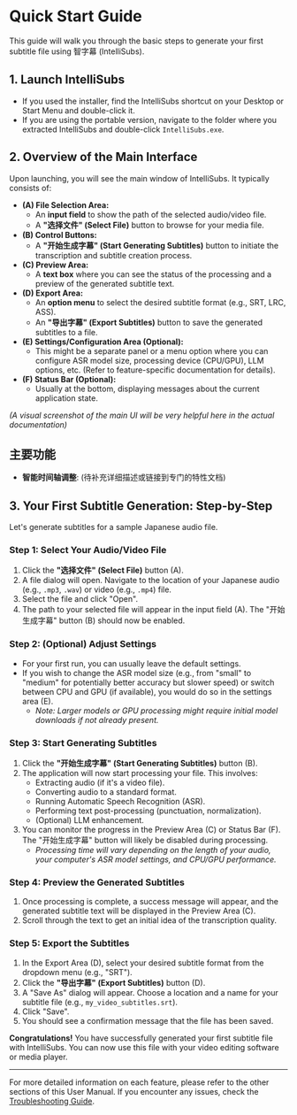 # Quick Start Guide

This guide will walk you through the basic steps to generate your first subtitle file using 智字幕 (IntelliSubs).

## 1. Launch IntelliSubs

*   If you used the installer, find the IntelliSubs shortcut on your Desktop or Start Menu and double-click it.
*   If you are using the portable version, navigate to the folder where you extracted IntelliSubs and double-click `IntelliSubs.exe`.

## 2. Overview of the Main Interface

Upon launching, you will see the main window of IntelliSubs. It typically consists of:

*   **(A) File Selection Area:**
    *   An **input field** to show the path of the selected audio/video file.
    *   A **"选择文件" (Select File)** button to browse for your media file.
*   **(B) Control Buttons:**
    *   A **"开始生成字幕" (Start Generating Subtitles)** button to initiate the transcription and subtitle creation process.
*   **(C) Preview Area:**
    *   A **text box** where you can see the status of the processing and a preview of the generated subtitle text.
*   **(D) Export Area:**
    *   An **option menu** to select the desired subtitle format (e.g., SRT, LRC, ASS).
    *   An **"导出字幕" (Export Subtitles)** button to save the generated subtitles to a file.
*   **(E) Settings/Configuration Area (Optional):**
    *   This might be a separate panel or a menu option where you can configure ASR model size, processing device (CPU/GPU), LLM options, etc. (Refer to feature-specific documentation for details).
*   **(F) Status Bar (Optional):**
    *   Usually at the bottom, displaying messages about the current application state.

*(A visual screenshot of the main UI will be very helpful here in the actual documentation)*
## 主要功能

*   **智能时间轴调整**: (待补充详细描述或链接到专门的特性文档)

## 3. Your First Subtitle Generation: Step-by-Step

Let's generate subtitles for a sample Japanese audio file.

### Step 1: Select Your Audio/Video File

1.  Click the **"选择文件" (Select File)** button (A).
2.  A file dialog will open. Navigate to the location of your Japanese audio (e.g., `.mp3`, `.wav`) or video (e.g., `.mp4`) file.
3.  Select the file and click "Open".
4.  The path to your selected file will appear in the input field (A). The "开始生成字幕" button (B) should now be enabled.

### Step 2: (Optional) Adjust Settings

*   For your first run, you can usually leave the default settings.
*   If you wish to change the ASR model size (e.g., from "small" to "medium" for potentially better accuracy but slower speed) or switch between CPU and GPU (if available), you would do so in the settings area (E).
    *   *Note: Larger models or GPU processing might require initial model downloads if not already present.*

### Step 3: Start Generating Subtitles

1.  Click the **"开始生成字幕" (Start Generating Subtitles)** button (B).
2.  The application will now start processing your file. This involves:
    *   Extracting audio (if it's a video file).
    *   Converting audio to a standard format.
    *   Running Automatic Speech Recognition (ASR).
    *   Performing text post-processing (punctuation, normalization).
    *   (Optional) LLM enhancement.
3.  You can monitor the progress in the Preview Area (C) or Status Bar (F). The "开始生成字幕" button will likely be disabled during processing.
    *   *Processing time will vary depending on the length of your audio, your computer's ASR model settings, and CPU/GPU performance.*

### Step 4: Preview the Generated Subtitles

1.  Once processing is complete, a success message will appear, and the generated subtitle text will be displayed in the Preview Area (C).
2.  Scroll through the text to get an initial idea of the transcription quality.

### Step 5: Export the Subtitles

1.  In the Export Area (D), select your desired subtitle format from the dropdown menu (e.g., "SRT").
2.  Click the **"导出字幕" (Export Subtitles)** button (D).
3.  A "Save As" dialog will appear. Choose a location and a name for your subtitle file (e.g., `my_video_subtitles.srt`).
4.  Click "Save".
5.  You should see a confirmation message that the file has been saved.

**Congratulations!** You have successfully generated your first subtitle file with IntelliSubs. You can now use this file with your video editing software or media player.

---

For more detailed information on each feature, please refer to the other sections of this User Manual. If you encounter any issues, check the [Troubleshooting Guide](../troubleshooting.md).